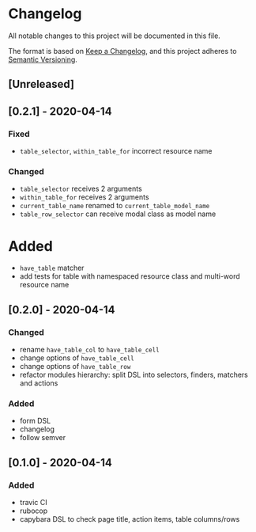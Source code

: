 # Changelog
All notable changes to this project will be documented in this file.

The format is based on [Keep a Changelog](https://keepachangelog.com/en/1.0.0/),
and this project adheres to [Semantic Versioning](https://semver.org/spec/v2.0.0.html).

## [Unreleased]

## [0.2.1] - 2020-04-14
### Fixed
 - `table_selector`, `within_table_for` incorrect resource name

### Changed
 - `table_selector` receives 2 arguments
 - `within_table_for` receives 2 arguments
 - `current_table_name` renamed to `current_table_model_name`
 - `table_row_selector` can receive modal class as model name
 
# Added
 - `have_table` matcher
 - add tests for table with namespaced resource class and multi-word resource name

## [0.2.0] - 2020-04-14
### Changed
 - rename `have_table_col` to `have_table_cell`
 - change options of `have_table_cell`
 - change options of `have_table_row`
 - refactor modules hierarchy: split DSL into selectors, finders, matchers and actions

### Added
 - form DSL
 - changelog
 - follow semver

## [0.1.0] - 2020-04-14
### Added
 - travic CI
 - rubocop
 - capybara DSL to check page title, action items, table columns/rows
